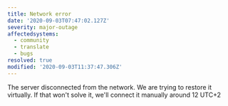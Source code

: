 ```yaml
---
title: Network error
date: '2020-09-03T07:47:02.127Z'
severity: major-outage
affectedsystems:
  - community
  - translate
  - bugs
resolved: true
modified: '2020-09-03T11:37:47.306Z'
---
```

The server disconnected from the network. We are trying to restore it virtually. If that won't solve it, we'll connect it manually around 12 UTC+2

<!--- language code: en -->
